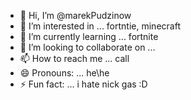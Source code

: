 - 👋 Hi, I’m @marekPudzinow
- 👀 I’m interested in ... fortntie, minecraft
- 🌱 I’m currently learning ... fortnite
- 💞️ I’m looking to collaborate on ...
- 📫 How to reach me ...  call
- 😄 Pronouns: ... he\he 
- ⚡ Fun fact: ... i hate nick gas :D

<!---
marekPudzinow/marekPudzinow is a ✨ special ✨ repository because its `README.md` (this file) appears on your GitHub profile.
You can click the Preview link to take a look at your changes.
--->
